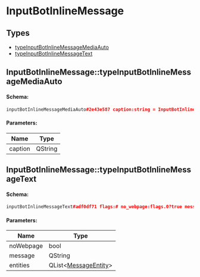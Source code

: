 # InputBotInlineMessage

## Types

* [typeInputBotInlineMessageMediaAuto](#inputbotinlinemessagetypeinputbotinlinemessagemediaauto)
* [typeInputBotInlineMessageText](#inputbotinlinemessagetypeinputbotinlinemessagetext)

## InputBotInlineMessage::typeInputBotInlineMessageMediaAuto

#### Schema:

```c++
inputBotInlineMessageMediaAuto#2e43e587 caption:string = InputBotInlineMessage;
```

#### Parameters:

|Name|Type|
|----|----|
|caption|QString|

## InputBotInlineMessage::typeInputBotInlineMessageText

#### Schema:

```c++
inputBotInlineMessageText#adf0df71 flags:# no_webpage:flags.0?true message:string entities:flags.1?Vector<MessageEntity> = InputBotInlineMessage;
```

#### Parameters:

|Name|Type|
|----|----|
|noWebpage|bool|
|message|QString|
|entities|QList&lt;[MessageEntity](messageentity.md)&gt;|

